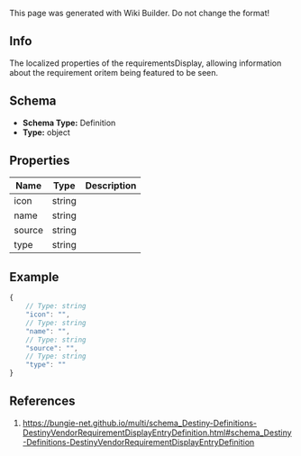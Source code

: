 <span class="wiki-builder">This page was generated with Wiki Builder. Do not change the format!</span>

## Info
The localized properties of the requirementsDisplay, allowing information about the requirement oritem being featured to be seen.

## Schema
* **Schema Type:** Definition
* **Type:** object

## Properties
Name | Type | Description
---- | ---- | -----------
icon | string | 
name | string | 
source | string | 
type | string | 

## Example
```javascript
{
    // Type: string
    "icon": "",
    // Type: string
    "name": "",
    // Type: string
    "source": "",
    // Type: string
    "type": ""
}

```

## References
1. https://bungie-net.github.io/multi/schema_Destiny-Definitions-DestinyVendorRequirementDisplayEntryDefinition.html#schema_Destiny-Definitions-DestinyVendorRequirementDisplayEntryDefinition
